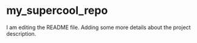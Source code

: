 # my_supercool_repo
I am editing the README file. Adding some more details about the project description.

